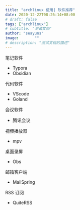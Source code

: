 ```yaml
---
title: "archlinux 使用| 软件推荐"
date: 2020-12-22T08:26:14+08:00
# draft: false
tags: ["archlinux"]
# subtitle: "测试文档"
author: "seayuns"
image:       ""
# description: "测试文档的描述"
---
```


笔记软件
- Typora
- Obsidian

代码软件
- VScode
- Goland

会议软件
- 腾讯会议

视频播放器
- mpv

桌面录屏
- Obs


邮箱客户端
- MailSpring

RSS 订阅
- QuiteRSS